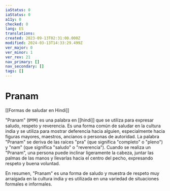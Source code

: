 ```yaml
---
iaStatus: 0
iaStatus: 0
a11y: 0
checked: 0
lang: ES
translations: 
created: 2023-09-13T02:31:00.000Z
modified: 2024-03-13T14:33:29.499Z
ver_major: 0
ver_minor: 1
ver_rev: 21
nav_primary: []
nav_secondary: []
tags: []
---
```

# Pranam

[[Formas de saludar en Hindi]]

"Pranam" (प्रणाम) es una palabra en [[hindi]] que se utiliza para expresar saludo, respeto y reverencia. Es una forma común de saludar en la cultura india y se utiliza para mostrar deferencia hacia alguien, especialmente hacia figuras mayores, maestros, ancianos o personas de autoridad. La palabra "Pranam" se deriva de las raíces "pra" (que significa "completo" o "pleno") y "nam" (que significa "saludo" o "reverencia"). Cuando se realiza un "Pranam", una persona puede inclinar ligeramente la cabeza, juntar las palmas de las manos y llevarlas hacia el centro del pecho, expresando respeto y buena voluntad.

En resumen, "Pranam" es una forma de saludo y muestra de respeto muy arraigada en la cultura india y es utilizada en una variedad de situaciones formales e informales.